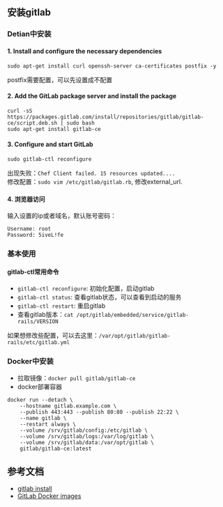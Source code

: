 ## 安装gitlab


### Detian中安装
#### 1. Install and configure the necessary dependencies

```
sudo apt-get install curl openssh-server ca-certificates postfix -y
```

postfix需要配置，可以先设置成不配置

#### 2.  Add the GitLab package server and install the package

```
curl -sS https://packages.gitlab.com/install/repositories/gitlab/gitlab-ce/script.deb.sh | sudo bash
sudo apt-get install gitlab-ce
```

#### 3. Configure and start GitLab

```
sudo gitlab-ctl reconfigure
```

出现失败：`Chef Client failed. 15 resources updated....`  
修改配置：`sudo vim /etc/gitlab/gitlab.rb`, 修改external_url.


#### 4. 浏览器访问
输入设置的ip或者域名，默认账号密码：

```
Username: root  
Password: 5iveL!fe  
```

### 基本使用

#### gitlab-ctl常用命令
- `gitlab-ctl reconfigure`: 初始化配置，启动gitlab
- `gitlab-ctl status`: 查看gitlab状态，可以查看到启动的服务
- `gitlab-ctl restart`: 重启gitlab
- 查看gitlab版本：`cat /opt/gitlab/embedded/service/gitlab-rails/VERSION`

如果想修改些配置，可以去这里：`/var/opt/gitlab/gitlab-rails/etc/gitlab.yml`

### Docker中安装

- 拉取镜像：`docker pull gitlab/gitlab-ce`
- docker部署容器

```
docker run --detach \
    --hostname gitlab.example.com \
    --publish 443:443 --publish 80:80 --publish 22:22 \
    --name gitlab \
    --restart always \
    --volume /srv/gitlab/config:/etc/gitlab \
    --volume /srv/gitlab/logs:/var/log/gitlab \
    --volume /srv/gitlab/data:/var/opt/gitlab \
    gitlab/gitlab-ce:latest
```

## 参考文档
- [gitlab install](https://about.gitlab.com/installation/#debian)
- [GitLab Docker images](https://docs.gitlab.com/omnibus/docker/)